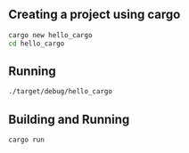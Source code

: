 ## Creating a project using cargo

```bash
cargo new hello_cargo
cd hello_cargo
```

## Running 

```bash
./target/debug/hello_cargo
```

## Building and Running 

```bash
cargo run
```
